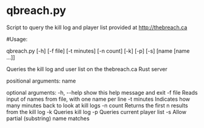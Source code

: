 # qbreach.py
Script to query the kill log and player list provided at http://thebreach.ca

#Usage: 

qbreach.py [-h] [-f file] [-t minutes] [-n count] [-k] [-p] [-s] [name [name ...]]

Queries the kill log and user list on the thebreach.ca Rust server

positional arguments:
  name

optional arguments:
  -h, --help  show this help message and exit
  -f file     Reads input of names from file, with one name per line
  -t minutes  Indicates how many minutes back to look at kill logs
  -n count    Returns the first n results from the kill log
  -k          Queries kill log
  -p          Queries current player list
  -s          Allow partial (substring) name matches
